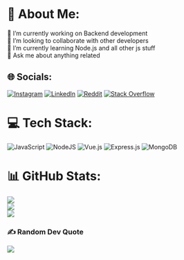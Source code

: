 # 💫 About Me:
🔭 I’m currently working on Backend development<br>👯 I’m looking to collaborate with other developers<br>🌱 I’m currently learning Node.js and all other js stuff<br>💬 Ask me about anything related 


## 🌐 Socials:
[![Instagram](https://img.shields.io/badge/Instagram-%23E4405F.svg?logo=Instagram&logoColor=white)](https://instagram.com/chari.js) [![LinkedIn](https://img.shields.io/badge/LinkedIn-%230077B5.svg?logo=linkedin&logoColor=white)](https://linkedin.com/in/berkcagrilacin) [![Reddit](https://img.shields.io/badge/Reddit-%23FF4500.svg?logo=Reddit&logoColor=white)](https://reddit.com/user/blaqlikeqloud) [![Stack Overflow](https://img.shields.io/badge/-Stackoverflow-FE7A16?logo=stack-overflow&logoColor=white)](https://stackoverflow.com/users/19902897) 

# 💻 Tech Stack:
![JavaScript](https://img.shields.io/badge/javascript-%23323330.svg?style=for-the-badge&logo=javascript&logoColor=%23F7DF1E) ![NodeJS](https://img.shields.io/badge/node.js-6DA55F?style=for-the-badge&logo=node.js&logoColor=white) ![Vue.js](https://img.shields.io/badge/vuejs-%2335495e.svg?style=for-the-badge&logo=vuedotjs&logoColor=%234FC08D) ![Express.js](https://img.shields.io/badge/express.js-%23404d59.svg?style=for-the-badge&logo=express&logoColor=%2361DAFB) ![MongoDB](https://img.shields.io/badge/MongoDB-%234ea94b.svg?style=for-the-badge&logo=mongodb&logoColor=white)
# 📊 GitHub Stats:
![](https://github-readme-stats.vercel.app/api?username=chari00001&theme=bear&hide_border=false&include_all_commits=true&count_private=true)<br/>
![](https://github-readme-streak-stats.herokuapp.com/?user=chari00001&theme=bear&hide_border=false)<br/>
![](https://github-readme-stats.vercel.app/api/top-langs/?username=chari00001&theme=bear&hide_border=false&include_all_commits=true&count_private=true&layout=compact)

### ✍️ Random Dev Quote
![](https://quotes-github-readme.vercel.app/api?type=horizontal&theme=radical)
